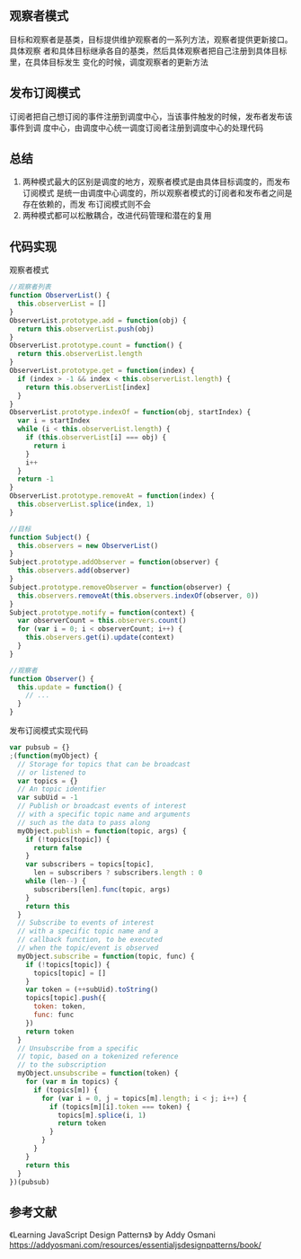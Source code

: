 ## 观察者模式

目标和观察者是基类，目标提供维护观察者的一系列方法，观察者提供更新接口。具体观察
者和具体目标继承各自的基类，然后具体观察者把自己注册到具体目标里，在具体目标发生
变化的时候，调度观察者的更新方法

## 发布订阅模式

订阅者把自己想订阅的事件注册到调度中心，当该事件触发的时候，发布者发布该事件到调
度中心，由调度中心统一调度订阅者注册到调度中心的处理代码

## 总结

1. 两种模式最大的区别是调度的地方，观察者模式是由具体目标调度的，而发布订阅模式
   是统一由调度中心调度的，所以观察者模式的订阅者和发布者之间是存在依赖的，而发
   布订阅模式则不会
2. 两种模式都可以松散耦合，改进代码管理和潜在的复用

## 代码实现
观察者模式
```js
//观察者列表
function ObserverList() {
  this.observerList = []
}
ObserverList.prototype.add = function(obj) {
  return this.observerList.push(obj)
}
ObserverList.prototype.count = function() {
  return this.observerList.length
}
ObserverList.prototype.get = function(index) {
  if (index > -1 && index < this.observerList.length) {
    return this.observerList[index]
  }
}
ObserverList.prototype.indexOf = function(obj, startIndex) {
  var i = startIndex
  while (i < this.observerList.length) {
    if (this.observerList[i] === obj) {
      return i
    }
    i++
  }
  return -1
}
ObserverList.prototype.removeAt = function(index) {
  this.observerList.splice(index, 1)
}

//目标
function Subject() {
  this.observers = new ObserverList()
}
Subject.prototype.addObserver = function(observer) {
  this.observers.add(observer)
}
Subject.prototype.removeObserver = function(observer) {
  this.observers.removeAt(this.observers.indexOf(observer, 0))
}
Subject.prototype.notify = function(context) {
  var observerCount = this.observers.count()
  for (var i = 0; i < observerCount; i++) {
    this.observers.get(i).update(context)
  }
}

//观察者
function Observer() {
  this.update = function() {
    // ...
  }
}
```

发布订阅模式实现代码

```js
var pubsub = {}
;(function(myObject) {
  // Storage for topics that can be broadcast
  // or listened to
  var topics = {}
  // An topic identifier
  var subUid = -1
  // Publish or broadcast events of interest
  // with a specific topic name and arguments
  // such as the data to pass along
  myObject.publish = function(topic, args) {
    if (!topics[topic]) {
      return false
    }
    var subscribers = topics[topic],
      len = subscribers ? subscribers.length : 0
    while (len--) {
      subscribers[len].func(topic, args)
    }
    return this
  }
  // Subscribe to events of interest
  // with a specific topic name and a
  // callback function, to be executed
  // when the topic/event is observed
  myObject.subscribe = function(topic, func) {
    if (!topics[topic]) {
      topics[topic] = []
    }
    var token = (++subUid).toString()
    topics[topic].push({
      token: token,
      func: func
    })
    return token
  }
  // Unsubscribe from a specific
  // topic, based on a tokenized reference
  // to the subscription
  myObject.unsubscribe = function(token) {
    for (var m in topics) {
      if (topics[m]) {
        for (var i = 0, j = topics[m].length; i < j; i++) {
          if (topics[m][i].token === token) {
            topics[m].splice(i, 1)
            return token
          }
        }
      }
    }
    return this
  }
})(pubsub)
```

## 参考文献

《Learning JavaScript Design Patterns》 by Addy Osmani https://addyosmani.com/resources/essentialjsdesignpatterns/book/
